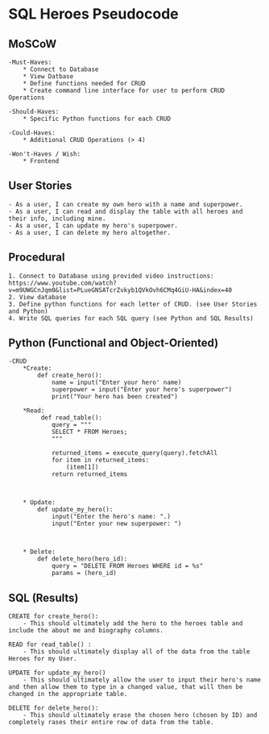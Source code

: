 # SQL Heroes Pseudocode

## MoSCoW
    -Must-Haves: 
        * Connect to Database
        * View Datbase
        * Define functions needed for CRUD
        * Create command line interface for user to perform CRUD   Operations

    -Should-Haves:
        * Specific Python functions for each CRUD

    -Could-Haves:
        * Additional CRUD Operations (> 4)

    -Won't-Haves / Wish:
        * Frontend


## User Stories
    - As a user, I can create my own hero with a name and superpower.
    - As a user, I can read and display the table with all heroes and their info, including mine.
    - As a user, I can update my hero's superpower.
    - As a user, I can delete my hero altogether.



## Procedural

    1. Connect to Database using provided video instructions: https://www.youtube.com/watch?v=m9UWGCnJqm0&list=PLueGNSATcrZvkyb1QVkOvh6CMq4GiU-HA&index=40
    2. View database
    3. Define python functions for each letter of CRUD. (see User Stories and Python)
    4. Write SQL queries for each SQL query (see Python and SQL Results)

## Python (Functional and Object-Oriented)
    -CRUD
        *Create: 
            def create_hero():
                name = input("Enter your hero' name)
                superpower = input("Enter your hero's superpower")
                print("Your hero has been created")
        
        *Read:
             def read_table():
                query = """
                SELECT * FROM Heroes;
                """

                returned_items = execute_query(query).fetchAll
                for item in returned_items:
                    (item[1])
                return returned_items



        * Update:
            def update_my_hero():
                input("Enter the hero's name: ".)
                input("Enter your new superpower: ")



        * Delete:
            def delete_hero(hero_id):
                query = "DELETE FROM Heroes WHERE id = %s"
                params = (hero_id)


## SQL (Results)

    CREATE for create_hero():
        - This should ultimately add the hero to the heroes table and include the about me and biography columns.

    READ for read_table() :
        - This should ultimately display all of the data from the table Heroes for my User.

    UPDATE for update_my_hero()
        - This should ultimately allow the user to input their hero's name and then allow them to type in a changed value, that will then be changed in the appropriate table.

    DELETE for delete_hero():
        - This should ultimately erase the chosen hero (chosen by ID) and completely rases their entire row of data from the table.

       



